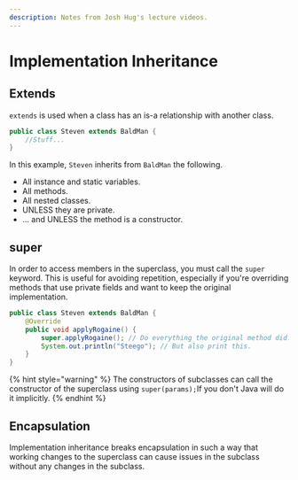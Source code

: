```yaml
---
description: Notes from Josh Hug's lecture videos.
---
```


# Implementation Inheritance

## Extends

`extends` is used when a class has an is-a relationship with another class. 

```java
public class Steven extends BaldMan {
    //Stuff...
}
```

In this example, `Steven` inherits from `BaldMan` the following.

* All instance and static variables.
* All methods.
* All nested classes.
* UNLESS they are private.
* ... and UNLESS the method is a constructor.

## super

In order to access members in the superclass, you must call the `super` keyword. This is useful for avoiding repetition, especially if you're overriding methods that use private fields and want to keep the original implementation.

```java
public class Steven extends BaldMan {
    @Override
    public void applyRogaine() {
        super.applyRogaine(); // Do everything the original method did...
        System.out.println("Steego"); // But also print this.
    }
}
```

{% hint style="warning" %}
The constructors of subclasses can call the constructor of the superclass using `super(params);`If you don't Java will do it implicitly.
{% endhint %}

## Encapsulation

Implementation inheritance breaks encapsulation in such a way that working changes to the superclass can cause issues in the subclass without any changes in the subclass.


